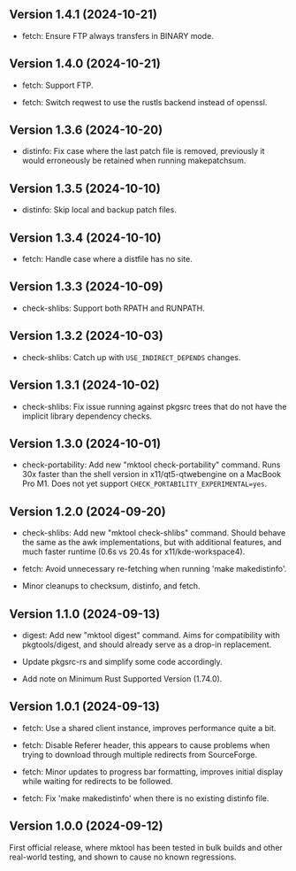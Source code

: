 ## Version 1.4.1 (2024-10-21)

* fetch: Ensure FTP always transfers in BINARY mode.

## Version 1.4.0 (2024-10-21)

* fetch: Support FTP.

* fetch: Switch reqwest to use the rustls backend instead of openssl.

## Version 1.3.6 (2024-10-20)

* distinfo: Fix case where the last patch file is removed, previously it
  would erroneously be retained when running makepatchsum.

## Version 1.3.5 (2024-10-10)

 * distinfo: Skip local and backup patch files.

## Version 1.3.4 (2024-10-10)

 * fetch: Handle case where a distfile has no site.

## Version 1.3.3 (2024-10-09)

 * check-shlibs: Support both RPATH and RUNPATH.

## Version 1.3.2 (2024-10-03)

 * check-shlibs: Catch up with `USE_INDIRECT_DEPENDS` changes.

## Version 1.3.1 (2024-10-02)

 * check-shlibs: Fix issue running against pkgsrc trees that do not have the
   implicit library dependency checks.

## Version 1.3.0 (2024-10-01)

 * check-portability: Add new "mktool check-portability" command.  Runs 30x
   faster than the shell version in x11/qt5-qtwebengine on a MacBook Pro M1.
   Does not yet support `CHECK_PORTABILITY_EXPERIMENTAL=yes`.

## Version 1.2.0 (2024-09-20)

 * check-shlibs: Add new "mktool check-shlibs" command.  Should behave the
   same as the awk implementations, but with additional features, and much
   faster runtime (0.6s vs 20.4s for x11/kde-workspace4).

 * fetch: Avoid unnecessary re-fetching when running 'make makedistinfo'.

 * Minor cleanups to checksum, distinfo, and fetch.

## Version 1.1.0 (2024-09-13)

 * digest: Add new "mktool digest" command.  Aims for compatibility with
   pkgtools/digest, and should already serve as a drop-in replacement.

 * Update pkgsrc-rs and simplify some code accordingly.

 * Add note on Minimum Rust Supported Version (1.74.0).

## Version 1.0.1 (2024-09-13)

 * fetch: Use a shared client instance, improves performance quite a bit.

 * fetch: Disable Referer header, this appears to cause problems when trying
   to download through multiple redirects from SourceForge.

 * fetch: Minor updates to progress bar formatting, improves initial display
   while waiting for redirects to be followed.

 * fetch: Fix 'make makedistinfo' when there is no existing distinfo file.

## Version 1.0.0 (2024-09-12)

First official release, where mktool has been tested in bulk builds and other
real-world testing, and shown to cause no known regressions.
